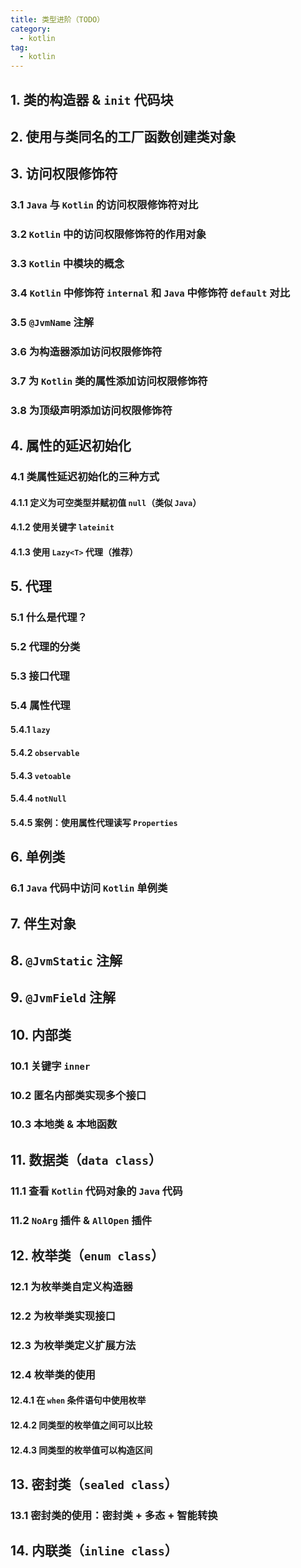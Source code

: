 ```yaml
---
title: 类型进阶（TODO）
category: 
  - kotlin
tag:
  - kotlin
---
```


## 1. 类的构造器 & `init` 代码块

## 2. 使用与类同名的工厂函数创建类对象

## 3. 访问权限修饰符

### 3.1 `Java` 与 `Kotlin` 的访问权限修饰符对比

### 3.2 `Kotlin` 中的访问权限修饰符的作用对象

### 3.3 `Kotlin` 中模块的概念

### 3.4 `Kotlin` 中修饰符 `internal` 和 `Java` 中修饰符 `default` 对比

### 3.5 `@JvmName` 注解

### 3.6 为构造器添加访问权限修饰符

### 3.7 为 `Kotlin` 类的属性添加访问权限修饰符

### 3.8 为顶级声明添加访问权限修饰符

## 4. 属性的延迟初始化

### 4.1 类属性延迟初始化的三种方式

#### 4.1.1 定义为可空类型并赋初值 `null`（类似 `Java`）

#### 4.1.2 使用关键字 `lateinit`

#### 4.1.3 使用 `Lazy<T>` 代理（推荐）

## 5. 代理

### 5.1 什么是代理？

### 5.2 代理的分类

### 5.3 接口代理

### 5.4 属性代理

#### 5.4.1 `lazy`

#### 5.4.2 `observable`

#### 5.4.3 `vetoable`

#### 5.4.4 `notNull`

#### 5.4.5 案例：使用属性代理读写 `Properties`

## 6. 单例类

### 6.1 `Java` 代码中访问 `Kotlin` 单例类

## 7. 伴生对象

## 8. `@JvmStatic` 注解

## 9. `@JvmField` 注解

## 10. 内部类

### 10.1 关键字 `inner`

### 10.2 匿名内部类实现多个接口

### 10.3 本地类 & 本地函数

## 11. 数据类（`data class`）

### 11.1 查看 `Kotlin` 代码对象的 `Java` 代码

### 11.2 `NoArg` 插件 & `AllOpen` 插件

## 12. 枚举类（`enum class`）

### 12.1 为枚举类自定义构造器

### 12.2 为枚举类实现接口

### 12.3 为枚举类定义扩展方法

### 12.4 枚举类的使用

#### 12.4.1 在 `when` 条件语句中使用枚举

#### 12.4.2 同类型的枚举值之间可以比较 

#### 12.4.3 同类型的枚举值可以构造区间

## 13. 密封类（`sealed class`）

### 13.1 密封类的使用：密封类 + 多态 + 智能转换

## 14. 内联类（`inline class`）